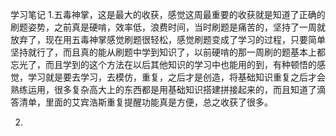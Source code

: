 学习笔记
1.五毒神掌，这是最大的收获，感觉这周最重要的收获就是知道了正确的刷题姿势，之前真是硬啃，效率低，浪费时间，当时刷题是痛苦的，坚持了一周就放弃了，现在用五毒神掌感觉刷题很轻松，感觉刷题变成了学习的过程，只要简单坚持就行了，而且真的能从刷题中学到知识了，以前硬啃的那一周刷的题基本上都忘光了，而且学到的这个方法在以后其他知识的学习中也能用的到，有种顿悟的感觉，学习就是要去学习，去模仿，重复，之后才是创造，将基础知识重复之后才会熟练运用，很多复杂高大上的东西都是用基础知识搭建拼接起来的，而且知道了滴答清单，里面的艾宾浩斯重复提醒功能真是方便，总之收获了很多。

2.
